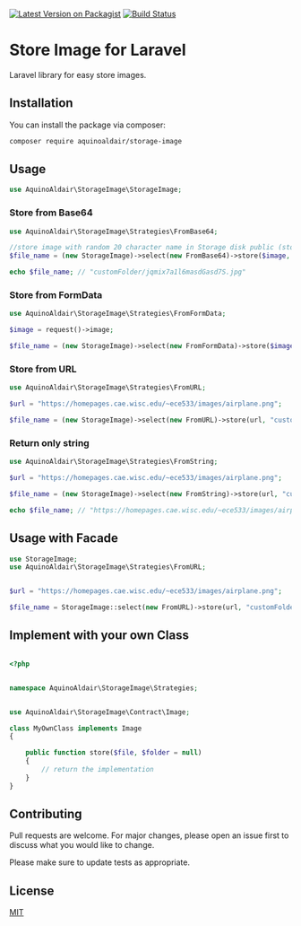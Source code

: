 [![Latest Version on Packagist](https://img.shields.io/packagist/v/aquinoaldair/storage-image.svg?style=flat-square)](https://packagist.org/packages/aquinoaldair/storage-image)
[![Build Status](https://travis-ci.org/aquinoaldair/storage-image.svg?branch=main)](https://travis-ci.org/aquinoaldair/storage-image)

# Store Image for Laravel

Laravel library for easy store images.

## Installation

You can install the package via composer:

```bash
composer require aquinoaldair/storage-image
```

## Usage

```php
use AquinoAldair\StorageImage\StorageImage;
```

### Store from Base64

```php
use AquinoAldair\StorageImage\Strategies\FromBase64;

//store image with random 20 character name in Storage disk public (storage/app/public/customFolder) 
$file_name = (new StorageImage)->select(new FromBase64)->store($image, "customFolder");

echo $file_name; // "customFolder/jqmix7a1l6masdGasd7S.jpg"
```

### Store from FormData

```php
use AquinoAldair\StorageImage\Strategies\FromFormData;

$image = request()->image;

$file_name = (new StorageImage)->select(new FromFormData)->store($image, "customFolder");

```

### Store from URL

```php
use AquinoAldair\StorageImage\Strategies\FromURL;

$url = "https://homepages.cae.wisc.edu/~ece533/images/airplane.png";

$file_name = (new StorageImage)->select(new FromURL)->store(url, "customFolder");

```

### Return only string

```php
use AquinoAldair\StorageImage\Strategies\FromString;

$url = "https://homepages.cae.wisc.edu/~ece533/images/airplane.png";

$file_name = (new StorageImage)->select(new FromString)->store(url, "customFolder");

echo $file_name; // "https://homepages.cae.wisc.edu/~ece533/images/airplane.png"

```

## Usage with Facade

```php
use StorageImage;
use AquinoAldair\StorageImage\Strategies\FromURL;


$url = "https://homepages.cae.wisc.edu/~ece533/images/airplane.png";

$file_name = StorageImage::select(new FromURL)->store(url, "customFolder");


```



## Implement with your own Class

```php

<?php


namespace AquinoAldair\StorageImage\Strategies;


use AquinoAldair\StorageImage\Contract\Image;

class MyOwnClass implements Image
{

    public function store($file, $folder = null)
    {
        // return the implementation
    }
}


```

## Contributing
Pull requests are welcome. For major changes, please open an issue first to discuss what you would like to change.

Please make sure to update tests as appropriate.

## License

[MIT](./LICENSE.md)
